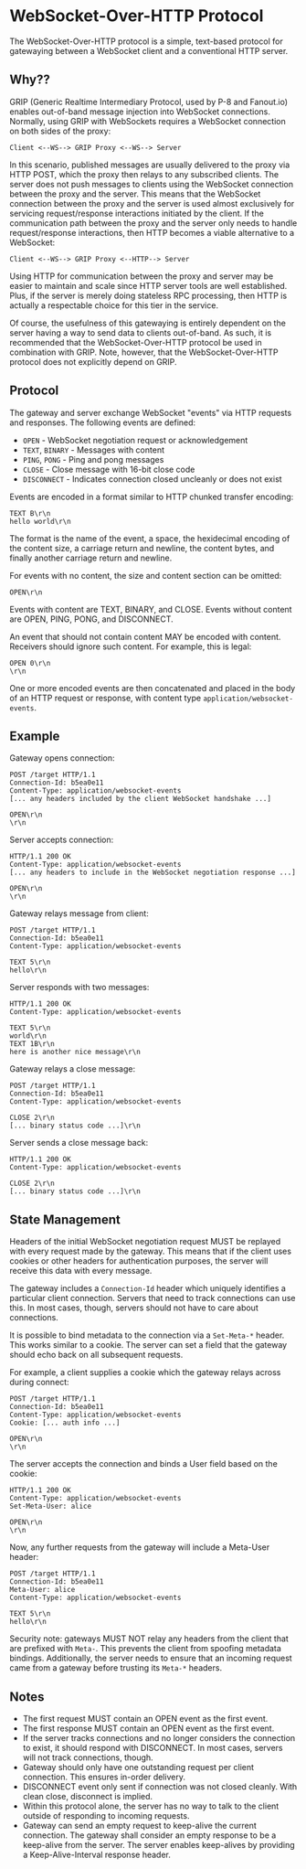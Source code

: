 WebSocket-Over-HTTP Protocol
============================

The WebSocket-Over-HTTP protocol is a simple, text-based protocol for gatewaying between a WebSocket client and a conventional HTTP server.

Why??
-----

GRIP (Generic Realtime Intermediary Protocol, used by P-8 and Fanout.io) enables out-of-band message injection into WebSocket connections. Normally, using GRIP with WebSockets requires a WebSocket connection on both sides of the proxy:

    Client <--WS--> GRIP Proxy <--WS--> Server

In this scenario, published messages are usually delivered to the proxy via HTTP POST, which the proxy then relays to any subscribed clients. The server does not push messages to clients using the WebSocket connection between the proxy and the server. This means that the WebSocket connection between the proxy and the server is used almost exclusively for servicing request/response interactions initiated by the client. If the communication path between the proxy and the server only needs to handle request/response interactions, then HTTP becomes a viable alternative to a WebSocket:

    Client <--WS--> GRIP Proxy <--HTTP--> Server

Using HTTP for communication between the proxy and server may be easier to maintain and scale since HTTP server tools are well established. Plus, if the server is merely doing stateless RPC processing, then HTTP is actually a respectable choice for this tier in the service.

Of course, the usefulness of this gatewaying is entirely dependent on the server having a way to send data to clients out-of-band. As such, it is recommended that the WebSocket-Over-HTTP protocol be used in combination with GRIP. Note, however, that the WebSocket-Over-HTTP protocol does not explicitly depend on GRIP.

Protocol
--------

The gateway and server exchange WebSocket "events" via HTTP requests and responses. The following events are defined:

* `OPEN` - WebSocket negotiation request or acknowledgement
* `TEXT`, `BINARY` - Messages with content
* `PING`, `PONG` - Ping and pong messages
* `CLOSE` - Close message with 16-bit close code
* `DISCONNECT` - Indicates connection closed uncleanly or does not exist

Events are encoded in a format similar to HTTP chunked transfer encoding:

    TEXT B\r\n
    hello world\r\n

The format is the name of the event, a space, the hexidecimal encoding of the content size, a carriage return and newline, the content bytes, and finally another carriage return and newline.

For events with no content, the size and content section can be omitted:

    OPEN\r\n

Events with content are TEXT, BINARY, and CLOSE. Events without content are OPEN, PING, PONG, and DISCONNECT.

An event that should not contain content MAY be encoded with content. Receivers should ignore such content. For example, this is legal:

    OPEN 0\r\n
    \r\n

One or more encoded events are then concatenated and placed in the body of an HTTP request or response, with content type `application/websocket-events`.

Example
-------

Gateway opens connection:

    POST /target HTTP/1.1
    Connection-Id: b5ea0e11
    Content-Type: application/websocket-events
    [... any headers included by the client WebSocket handshake ...]

    OPEN\r\n
    \r\n

Server accepts connection:

    HTTP/1.1 200 OK
    Content-Type: application/websocket-events
    [... any headers to include in the WebSocket negotiation response ...]

    OPEN\r\n
    \r\n

Gateway relays message from client:

    POST /target HTTP/1.1
    Connection-Id: b5ea0e11
    Content-Type: application/websocket-events

    TEXT 5\r\n
    hello\r\n

Server responds with two messages:

    HTTP/1.1 200 OK
    Content-Type: application/websocket-events

    TEXT 5\r\n
    world\r\n
    TEXT 1B\r\n
    here is another nice message\r\n

Gateway relays a close message:

    POST /target HTTP/1.1
    Connection-Id: b5ea0e11
    Content-Type: application/websocket-events

    CLOSE 2\r\n
    [... binary status code ...]\r\n

Server sends a close message back:

    HTTP/1.1 200 OK
    Content-Type: application/websocket-events

    CLOSE 2\r\n
    [... binary status code ...]\r\n

State Management
----------------

Headers of the initial WebSocket negotiation request MUST be replayed with every request made by the gateway. This means that if the client uses cookies or other headers for authentication purposes, the server will receive this data with every message.

The gateway includes a `Connection-Id` header which uniquely identifies a particular client connection. Servers that need to track connections can use this. In most cases, though, servers should not have to care about connections.

It is possible to bind metadata to the connection via a `Set-Meta-*` header. This works similar to a cookie. The server can set a field that the gateway should echo back on all subsequent requests.

For example, a client supplies a cookie which the gateway relays across during connect:

    POST /target HTTP/1.1
    Connection-Id: b5ea0e11
    Content-Type: application/websocket-events
    Cookie: [... auth info ...]

    OPEN\r\n
    \r\n

The server accepts the connection and binds a User field based on the cookie:

    HTTP/1.1 200 OK
    Content-Type: application/websocket-events
    Set-Meta-User: alice

    OPEN\r\n
    \r\n

Now, any further requests from the gateway will include a Meta-User header:

    POST /target HTTP/1.1
    Connection-Id: b5ea0e11
    Meta-User: alice
    Content-Type: application/websocket-events

    TEXT 5\r\n
    hello\r\n

Security note: gateways MUST NOT relay any headers from the client that are prefixed with `Meta-`. This prevents the client from spoofing metadata bindings. Additionally, the server needs to ensure that an incoming request came from a gateway before trusting its `Meta-*` headers.

Notes
-----

* The first request MUST contain an OPEN event as the first event.
* The first response MUST contain an OPEN event as the first event.
* If the server tracks connections and no longer considers the connection to exist, it should respond with DISCONNECT. In most cases, servers will not track connections, though.
* Gateway should only have one outstanding request per client connection. This ensures in-order delivery.
* DISCONNECT event only sent if connection was not closed cleanly. With clean close, disconnect is implied.
* Within this protocol alone, the server has no way to talk to the client outside of responding to incoming requests.
* Gateway can send an empty request to keep-alive the current connection. The gateway shall consider an empty response to be a keep-alive from the server. The server enables keep-alives by providing a Keep-Alive-Interval response header.

